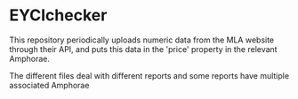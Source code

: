 # EYCIchecker

This repository periodically uploads numeric data from the MLA website through
their API, and puts this data in the 'price' property in the relevant Amphorae.

The different files deal with different reports and some reports have multiple
associated Amphorae
